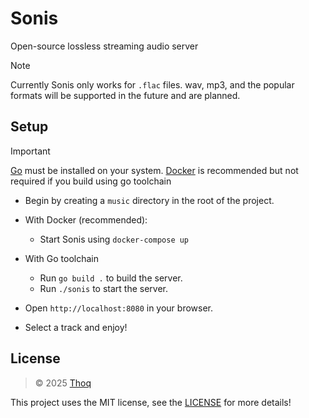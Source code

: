 # Sonis

Open-source lossless streaming audio server

> [!NOTE]
> Currently Sonis only works for `.flac` files.
> wav, mp3, and the popular formats will be supported in the future and are planned.

## Setup
> [!IMPORTANT]
> [Go](https://go.dev/) must be installed on your system.
> [Docker]("https://docker.com") is recommended but not required if you build using go toolchain

- Begin by creating a `music` directory in the root of the project.

- With Docker (recommended):
    - Start Sonis using `docker-compose up`

- With Go toolchain
    - Run `go build .` to build the server.
    - Run `./sonis` to start the server.

- Open `http://localhost:8080` in your browser.
- Select a track and enjoy!

## License
> © 2025 [Thoq](https://thoq.dev)

This project uses the MIT license, see the
[LICENSE](LICENSE) for more details!
